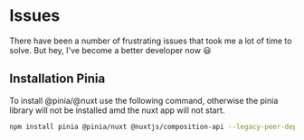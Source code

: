 # Issues

There have been a number of frustrating issues that took me a lot of time to solve. But hey, I've become a better developer now :smiley:

##  Installation Pinia

To install @pinia/@nuxt use the following command, otherwise the pinia library will not be installed amd the nuxt app will not start.


```bash
npm install pinia @pinia/nuxt @nuxtjs/composition-api --legacy-peer-deps
```
